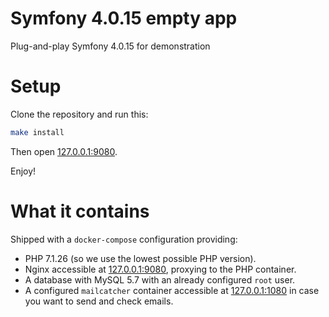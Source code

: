 Symfony 4.0.15 empty app
=====================

Plug-and-play Symfony 4.0.15 for demonstration

# Setup

Clone the repository and run this:

```bash
make install
```

Then open [127.0.0.1:9080](127.0.0.1:9080).

Enjoy!

# What it contains

Shipped with a `docker-compose` configuration providing:

* PHP 7.1.26 (so we use the lowest possible PHP version).
* Nginx accessible at [127.0.0.1:9080](127.0.0.1:9080), proxying to the PHP container.
* A database with MySQL 5.7 with an already configured `root` user.
* A configured `mailcatcher` container accessible at [127.0.0.1:1080](127.0.0.1:1080) in case you want to send and check emails.
